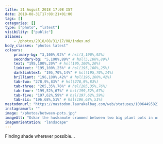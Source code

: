 ```yaml
---
title: 31 August 2018 17:08 IST
date: 2018-08-31T17:08:21+01:00
tags: []
categories: []
type: ["photo", "latest"]
visibility: ["public"]
aliases:
    - /photos/2018/08/31/17/08/index.md
body_classes: "photos latest"
colours:
    primary-bg: "3,100%,92%" # hsl(3,100%,92%)
    secondary-bg: "5,100%,89%" # hsl(5,100%,89%)
    text: "195,100%,20%" # hsl(195,100%,20%)
    linktext: "195,100%,25%" # hsl(195,100%,25%)
    darklinktext: "195,70%,14%" # hsl(195,70%,14%)
    brilliant: "196,100%,42%" # hsl(196,100%,42%)
    tab-two: "278,9%,83%" # hsl(278,9%,83%)
    tab-three: "205,35%,76%" # hsl(205,35%,76%)
    tab-four: "199,52%,67%" # hsl(199,52%,67%)
    tab-five: "197,62%,59%" # hsl(197,62%,59%)
    tab-six: "196,68%,51%" # hsl(196,68%,51%)
mastodonurl: "https://mastodon.laurakalbag.com/web/statuses/100644958218086712"
instagramurl: ""
image: "/photos/between-pots.jpg"
imageAlt: "Oskar the huskamute crammed between two big plant pots in order to stay out of the sun."
imageOrientation: "landscape"
---
```


Finding shade wherever possible…
